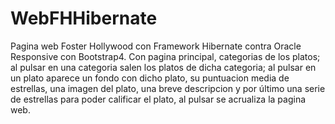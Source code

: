 # WebFHHibernate
Pagina web Foster Hollywood con Framework Hibernate contra Oracle Responsive con Bootstrap4.
Con pagina principal, categorias de los platos; al pulsar en una categoria salen los platos de dicha categoria; al pulsar en un plato
aparece un fondo con dicho plato, su puntuacion media de estrellas, una imagen del plato, una breve descripcion y por último una 
serie de estrellas para poder calificar el plato, al pulsar se acrualiza la pagina web.
